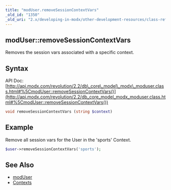 ```yaml
---
title: "modUser.removeSessionContextVars"
_old_id: "1350"
_old_uri: "2.x/developing-in-modx/other-development-resources/class-reference/moduser/moduser.removesessioncontextvars"
---
```


## modUser::removeSessionContextVars

Removes the session vars associated with a specific context.

## Syntax

API Doc: [http://api.modx.com/revolution/2.2/db\_core\_model\_modx\_moduser.class.html#%5CmodUser::removeSessionContextVars()](http://api.modx.com/revolution/2.2/db_core_model_modx_moduser.class.html#%5CmodUser::removeSessionContextVars())

``` php 
void removeSessionContextVars (string $context)
```

## Example

Remove all session vars for the User in the 'sports' Context.

``` php 
$user->removeSessionContextVars('sports');
```

## See Also

- [modUser](developing-in-modx/other-development-resources/class-reference/moduser "modUser")
- [Contexts](building-sites/contexts "Contexts")
